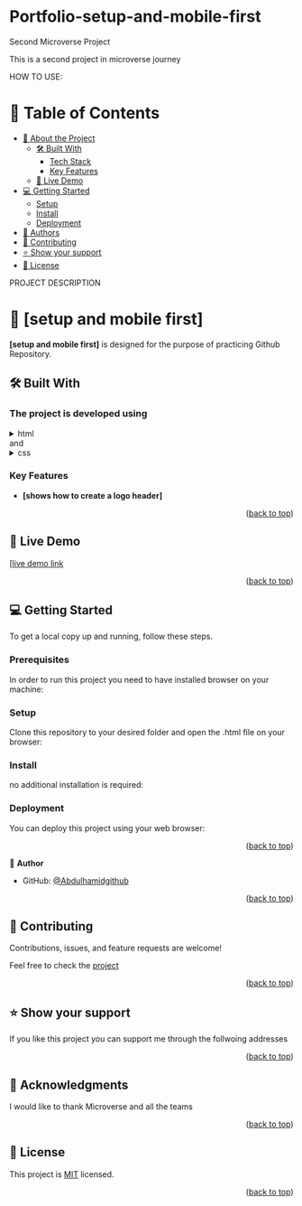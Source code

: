 # Portfolio-setup-and-mobile-first
Second Microverse Project

This is a second project in microverse journey

<a name="readme-top"></a>
HOW TO USE:

# 📗 Table of Contents

- [📖 About the Project](#about-project)
  - [🛠 Built With](#built-with)
    - [Tech Stack](#tech-stack)
    - [Key Features](#key-features)
  - [🚀 Live Demo](#live-demo)
- [💻 Getting Started](#getting-started)
  - [Setup](#setup)
  - [Install](#install)
  - [Deployment](#deployment)
- [👥 Authors](#authors)
- [🤝 Contributing](#contributing)
- [⭐️ Show your support](#support)
- [📝 License](#license)

PROJECT DESCRIPTION
# 📖 [setup and mobile first] <a name="about-project"></a>

**[setup and mobile first]** is designed for the purpose of practicing Github Repository.

## 🛠 Built With <a name="built-with"></a>

### The project is developed using <a name="tech-stack"></a>

<details>
  <summary>html</summary>
  <ul>
    <li><a href="https://html.org/">html</a></li>
  </ul>
</details>
and
<details>
  <summary>css</summary>
  <ul>
    <li><a href="https://css.com/">style.css</a></li>
  </ul>
</details>

### Key Features <a name="key-features"></a>


- **[shows how to create a logo header]**

<p align="right">(<a href="#readme-top">back to top</a>)</p>


## 🚀 Live Demo <a name="live-demo"></a>


[[live demo link](https://github.com/hamidcomp/Portfolio-setup-and-mobile-first/edit/setup-and-mobile-first)
<p align="right">(<a href="#readme-top">back to top</a>)</p>


## 💻 Getting Started <a name="getting-started"></a>

To get a local copy up and running, follow these steps.

### Prerequisites

In order to run this project you need to have installed browser on your machine:

### Setup

Clone this repository to your desired folder and open the .html file on your browser:

### Install

no additional installation is required:

### Deployment

You can deploy this project using your web browser:

<p align="right">(<a href="#readme-top">back to top</a>)</p>




👤 **Author**

- GitHub: [@Abdulhamidgithub](https://github.com/hamidcomp)


<p align="right">(<a href="#readme-top">back to top</a>)</p>

## 🤝 Contributing <a name="contributing"></a>

Contributions, issues, and feature requests are welcome!

Feel free to check the [project](https://github.com/hamidcomp/Portfolio-setup-and-mobile-first/edit/setup-and-mobile-first)

<p align="right">(<a href="#readme-top">back to top</a>)</p>

## ⭐️ Show your support <a name="support"></a>


If you like this project you can support me through the follwoing addresses

<p align="right">(<a href="#readme-top">back to top</a>)</p>

<!-- ACKNOWLEDGEMENTS -->

## 🙏 Acknowledgments <a name="acknowledgements"></a>

I would like to thank Microverse and all the teams 

<p align="right">(<a href="#readme-top">back to top</a>)</p>


## 📝 License <a name="license"></a>

This project is [MIT](./LICENSE) licensed.

<p align="right">(<a href="#readme-top">back to top</a>)</p>
